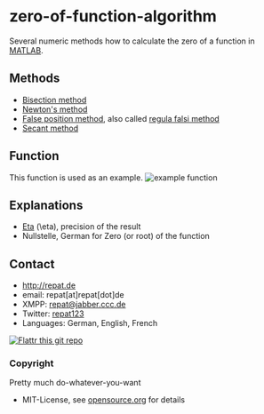 zero-of-function-algorithm
======
Several numeric methods how to calculate the zero of a function in [MATLAB](https://en.wikipedia.org/wiki/MATLAB).

## Methods
* [Bisection method](https://en.wikipedia.org/wiki/Bisection_method)
* [Newton's method](https://en.wikipedia.org/wiki/Newton%27s_method)
* [False position method](https://en.wikipedia.org/wiki/False_position_method), also called [regula falsi method](https://en.wikipedia.org/wiki/Regula_falsi_method)
* [Secant method](https://en.wikipedia.org/wiki/Secant_method)

## Function
This function is used as an example.
![example function](http://repat.de/Bilder/nullstellen_funktion.jpg)

## Explanations
* [Eta](https://en.wikipedia.org/wiki/Eta) (\eta), precision of the result
* Nullstelle, German for Zero (or root) of the function

## Contact
* http://repat.de
* email: repat[at]repat[dot]de
* XMPP: repat@jabber.ccc.de
* Twitter: [repat123](https://twitter.com/repat123 "repat123 on twitter")
* Languages: German, English, French

[![Flattr this git repo](http://api.flattr.com/button/flattr-badge-large.png)](https://flattr.com/submit/auto?user_id=repat&url=https://github.com/repat/zero-of-function-algorithms&language=&tags=github&category=software) 

### Copyright
Pretty much do-whatever-you-want
* MIT-License, see [opensource.org](http://opensource.org/licenses/mit-license.php "opensource.org MIT License") for details


